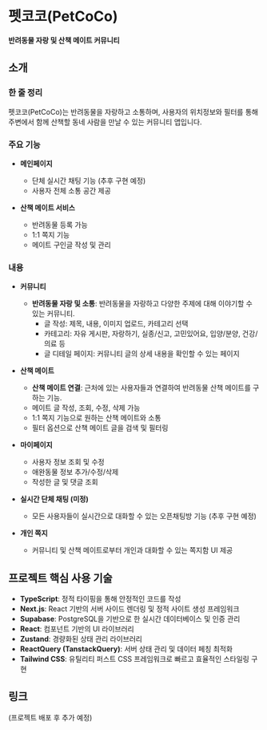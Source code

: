 # 펫코코(PetCoCo)

**반려동물 자랑 및 산책 메이트 커뮤니티**

## 소개

### 한 줄 정리
펫코코(PetCoCo)는 반려동물을 자랑하고 소통하며, 사용자의 위치정보와 필터를 통해 주변에서 함께 산책할 동네 사람을 만날 수 있는 커뮤니티 앱입니다.

### 주요 기능

- **메인페이지**
  - 단체 실시간 채팅 기능 (추후 구현 예정)
  - 사용자 전체 소통 공간 제공

- **산책 메이트 서비스**
  - 반려동물 등록 가능
  - 1:1 쪽지 기능
  - 메이트 구인글 작성 및 관리

### 내용

- **커뮤니티**
  - **반려동물 자랑 및 소통**: 반려동물을 자랑하고 다양한 주제에 대해 이야기할 수 있는 커뮤니티.
    - 글 작성: 제목, 내용, 이미지 업로드, 카테고리 선택
    - 카테고리: 자유 게시판, 자랑하기, 실종/신고, 고민있어요, 입양/분양, 건강/의료 등
    - 글 디테일 페이지: 커뮤니티 글의 상세 내용을 확인할 수 있는 페이지

- **산책 메이트**
  - **산책 메이트 연결**: 근처에 있는 사용자들과 연결하여 반려동물 산책 메이트를 구하는 기능.
  - 메이트 글 작성, 조회, 수정, 삭제 가능
  - 1:1 쪽지 기능으로 원하는 산책 메이트와 소통
  - 필터 옵션으로 산책 메이트 글을 검색 및 필터링

- **마이페이지**
  - 사용자 정보 조회 및 수정
  - 애완동물 정보 추가/수정/삭제
  - 작성한 글 및 댓글 조회

- **실시간 단체 채팅 (미정)**
  - 모든 사용자들이 실시간으로 대화할 수 있는 오픈채팅방 기능 (추후 구현 예정)

- **개인 쪽지**
  - 커뮤니티 및 산책 메이트로부터 개인과 대화할 수 있는 쪽지함 UI 제공

## 프로젝트 핵심 사용 기술

- **TypeScript**: 정적 타이핑을 통해 안정적인 코드를 작성
- **Next.js**: React 기반의 서버 사이드 렌더링 및 정적 사이트 생성 프레임워크
- **Supabase**: PostgreSQL을 기반으로 한 실시간 데이터베이스 및 인증 관리
- **React**: 컴포넌트 기반의 UI 라이브러리
- **Zustand**: 경량화된 상태 관리 라이브러리
- **ReactQuery (TanstackQuery)**: 서버 상태 관리 및 데이터 페칭 최적화
- **Tailwind CSS**: 유틸리티 퍼스트 CSS 프레임워크로 빠르고 효율적인 스타일링 구현

## 링크
(프로젝트 배포 후 추가 예정)
